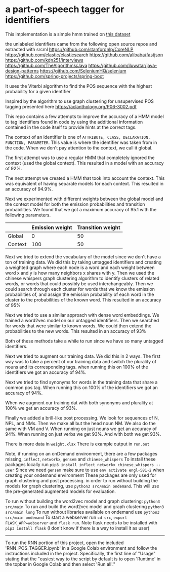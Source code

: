 # a part-of-speech tagger for identifiers

This implementation is a simple hmm trained on [this dataset](https://github.com/SCANL/datasets/blob/master/ensemble_tagger_training_data/training_data.csv)

the unlabeled identifiers came from the following open source repos and extracted with srcml
https://github.com/stanfordnlp/CoreNLP
https://github.com/elastic/elasticsearch
https://github.com/alibaba/fastjson
https://github.com/kdn251/interviews
https://github.com/TheAlgorithms/Java
https://github.com/iluwatar/java-design-patterns
https://github.com/SeleniumHQ/selenium
https://github.com/spring-projects/spring-boot

It uses the Viterbi algorithm to find the POS sequence with the highest probability for a given identifier

Inspired by the algorithm to use graph clustering for unsupervised POS tagging presented here https://aclanthology.org/P06-3002.pdf

This repo contains a few attempts to improve the accuracy of a HMM model to tag identifiers found in code by using the additional information contained in the code itself to provide hints at the correct tags.

The context of an identifier is one of `ATTRIBUTE, CLASS, DECLARATION, FUNCTION, PARAMETER`. This value is where the identifier was taken from in the code. When we don't pay attention to the context, we call it global.

The first attempt was to use a regular HMM that completely ignored the context (used the global context). This resulted in a model with an accuracy of 92%.

The next attempt we created a HMM that took into account the context. This was equivalent of having separate models for each context. This resulted in an accuracy of 94.9%.

Next we experimented with different weights between the global model and the context model for both the emission probabilities and transition probabilities. We found that we got a maximum accuracy of 95.1 with the following parameters.

|         | Emission weight | Transition weight |
|---------|-----------------|-------------------|
| Global  | 0               | 50                |
| Context | 100             | 50                |

Next we tried to extend the vocabulary of the model since we don't have a ton of training data. We did this by taking untagged identifiers and creating a weighted graph where each node is a word and each weight between word x and y is how many neighbors x shares with y. Then we used the chinese whispers graph clustering algorithm to identify clusters of related words, or words that could possibly be used interchangeably. Then we could search through each cluster for words that we know the emission probabilities of, and assign the emission probability of each word in the cluster to the probabilities of the known word. This resulted in an accuracy of 95%

Next we tried to use a similar approach with dense word embeddings. We trained a word2vec model on our untagged identifiers. Then we searched for words that were similar to known words. We could then extend the probabilities to the new words. This resulted in an accuracy of 93%

Both of these methods take a while to run since we have so many untagged identifiers.

Next we tried to augment our training data. We did this in 2 ways. The first way was to take a percent of our training data and switch the plurality of nouns and its corresponding tags. when running this on 100% of the identifiers we got an accuracy of 94%.

Next we tried to find synonyms for words in the training data that share a common pos tag. When running this on 100% of the identifiers we got an accuracy of 94%.

When we augment our training dat with both synonyms and plurality at 100% we get an accuracy of 93%.

Finally we added a brill-like post processing. We look for sequences of N, NPL, and NMs. Then we make all but the head noun NM. We also do the same with VM and V. When running on just nouns we get an accuracy of 94%. When running on just verbs we get 93%. And with both we get 93%.

There is more data in `weight.xlsx`
There is example output in `run.out`



Note, if running on an onDemand environment, there are a few packages missing, `inflect`, `networkx`, `gensem` and `chinese_whispers`
To install these packages locally run `pip3 install inflect networkx chinese_whispers --user`
Since we need `gensem` make sure to use `env activate engl-581-2` when creating your ondemand environment
These packages are only used for graph clustering and post processing. in order to run without building the models for graph clustering, use `python3 src/main ondemand`. This will use the pre-generated augmented models for evaluation.

To run without building the word2vec model and graph clustering: `python3 src/main`
To run and build the word2vec model and graph clustering `python3 src/main long`
To run without libraries available on ondemand use `python3 src/main ondemand`
To start a webserver run `cd src`, `export FLASK_APP=webserver` and `flask run`. Note flask needs to be installed with `pip3 install flask` (I don't know if there is a way to install it as user)

---

To run the RNN portion of this project, open the included 'RNN_POS_TAGGER.ipynb' in a Google Colab environment and follow the instructions included in the project. Specifically, the first line of "Usage" stating that the "easiest way to the script by default is to open 'Runtime' in the topbar in Google Colab and then select 'Run all'."

